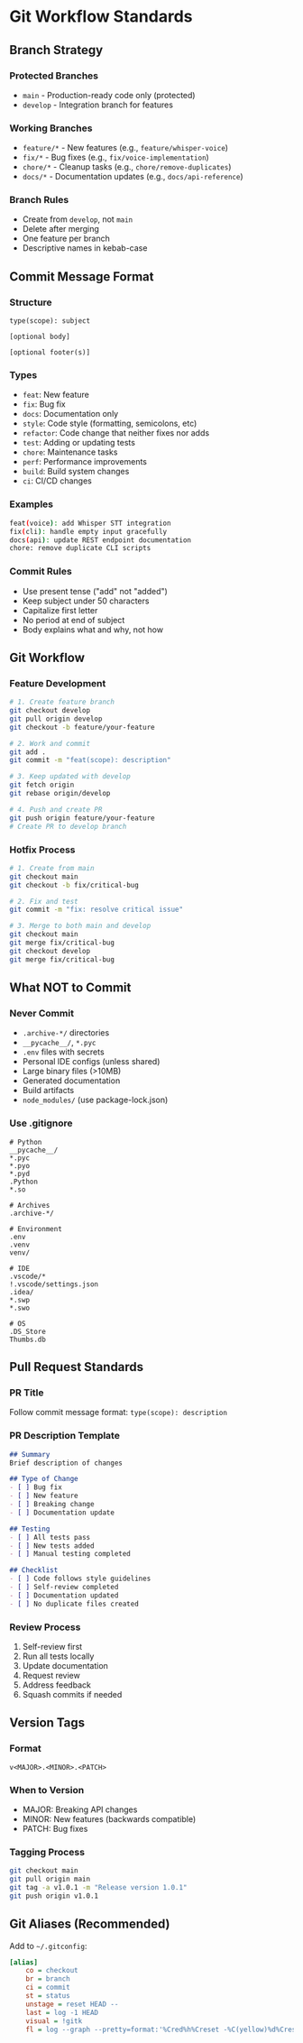 # Git Workflow Standards

## Branch Strategy

### Protected Branches
- `main` - Production-ready code only (protected)
- `develop` - Integration branch for features

### Working Branches
- `feature/*` - New features (e.g., `feature/whisper-voice`)
- `fix/*` - Bug fixes (e.g., `fix/voice-implementation`)
- `chore/*` - Cleanup tasks (e.g., `chore/remove-duplicates`)
- `docs/*` - Documentation updates (e.g., `docs/api-reference`)

### Branch Rules
- Create from `develop`, not `main`
- Delete after merging
- One feature per branch
- Descriptive names in kebab-case

## Commit Message Format

### Structure
```
type(scope): subject

[optional body]

[optional footer(s)]
```

### Types
- `feat`: New feature
- `fix`: Bug fix
- `docs`: Documentation only
- `style`: Code style (formatting, semicolons, etc)
- `refactor`: Code change that neither fixes nor adds
- `test`: Adding or updating tests
- `chore`: Maintenance tasks
- `perf`: Performance improvements
- `build`: Build system changes
- `ci`: CI/CD changes

### Examples
```bash
feat(voice): add Whisper STT integration
fix(cli): handle empty input gracefully
docs(api): update REST endpoint documentation
chore: remove duplicate CLI scripts
```

### Commit Rules
- Use present tense ("add" not "added")
- Keep subject under 50 characters
- Capitalize first letter
- No period at end of subject
- Body explains what and why, not how

## Git Workflow

### Feature Development
```bash
# 1. Create feature branch
git checkout develop
git pull origin develop
git checkout -b feature/your-feature

# 2. Work and commit
git add .
git commit -m "feat(scope): description"

# 3. Keep updated with develop
git fetch origin
git rebase origin/develop

# 4. Push and create PR
git push origin feature/your-feature
# Create PR to develop branch
```

### Hotfix Process
```bash
# 1. Create from main
git checkout main
git checkout -b fix/critical-bug

# 2. Fix and test
git commit -m "fix: resolve critical issue"

# 3. Merge to both main and develop
git checkout main
git merge fix/critical-bug
git checkout develop
git merge fix/critical-bug
```

## What NOT to Commit

### Never Commit
- `.archive-*/` directories
- `__pycache__/`, `*.pyc`
- `.env` files with secrets
- Personal IDE configs (unless shared)
- Large binary files (>10MB)
- Generated documentation
- Build artifacts
- `node_modules/` (use package-lock.json)

### Use .gitignore
```gitignore
# Python
__pycache__/
*.pyc
*.pyo
*.pyd
.Python
*.so

# Archives
.archive-*/

# Environment
.env
.venv
venv/

# IDE
.vscode/*
!.vscode/settings.json
.idea/
*.swp
*.swo

# OS
.DS_Store
Thumbs.db
```

## Pull Request Standards

### PR Title
Follow commit message format: `type(scope): description`

### PR Description Template
```markdown
## Summary
Brief description of changes

## Type of Change
- [ ] Bug fix
- [ ] New feature
- [ ] Breaking change
- [ ] Documentation update

## Testing
- [ ] All tests pass
- [ ] New tests added
- [ ] Manual testing completed

## Checklist
- [ ] Code follows style guidelines
- [ ] Self-review completed
- [ ] Documentation updated
- [ ] No duplicate files created
```

### Review Process
1. Self-review first
2. Run all tests locally
3. Update documentation
4. Request review
5. Address feedback
6. Squash commits if needed

## Version Tags

### Format
`v<MAJOR>.<MINOR>.<PATCH>`

### When to Version
- MAJOR: Breaking API changes
- MINOR: New features (backwards compatible)
- PATCH: Bug fixes

### Tagging Process
```bash
git checkout main
git pull origin main
git tag -a v1.0.1 -m "Release version 1.0.1"
git push origin v1.0.1
```

## Git Aliases (Recommended)

Add to `~/.gitconfig`:
```ini
[alias]
    co = checkout
    br = branch
    ci = commit
    st = status
    unstage = reset HEAD --
    last = log -1 HEAD
    visual = !gitk
    fl = log --graph --pretty=format:'%Cred%h%Creset -%C(yellow)%d%Creset %s %Cgreen(%cr) %C(bold blue)<%an>%Creset' --abbrev-commit
```
